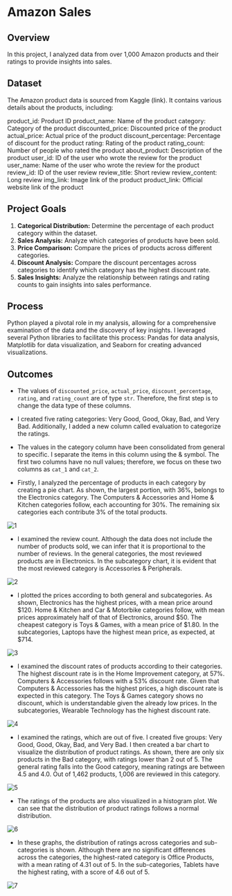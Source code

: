 # Amazon Sales 

## Overview

In this project, I analyzed data from over 1,000 Amazon products and their ratings to provide insights into sales.

## Dataset

The Amazon product data is sourced from Kaggle (link). It contains various details about the products, including:

product_id: Product ID
product_name: Name of the product
category: Category of the product
discounted_price: Discounted price of the product
actual_price: Actual price of the product
discount_percentage: Percentage of discount for the product
rating: Rating of the product
rating_count: Number of people who rated the product
about_product: Description of the product
user_id: ID of the user who wrote the review for the product
user_name: Name of the user who wrote the review for the product
review_id: ID of the user review
review_title: Short review
review_content: Long review
img_link: Image link of the product
product_link: Official website link of the product

## Project Goals

1) **Categorical Distribution:** Determine the percentage of each product category within the dataset.
2) **Sales Analysis:** Analyze which categories of products have been sold.
3) **Price Comparison:** Compare the prices of products across different categories.
4) **Discount Analysis:** Compare the discount percentages across categories to identify which category has the highest discount rate.
5) **Sales Insights:** Analyze the relationship between ratings and rating counts to gain insights into sales performance.

## Process

Python played a pivotal role in my analysis, allowing for a comprehensive examination of the data and the discovery of key insights. I leveraged several Python libraries to facilitate this process: Pandas for data analysis, Matplotlib for data visualization, and Seaborn for creating advanced visualizations.

## Outcomes

- The values of `discounted_price`, `actual_price`, `discount_percentage`, `rating`, and `rating_count` are of type `str`. Therefore, the first step is to change the data type of these columns.

- I created five rating categories: Very Good, Good, Okay, Bad, and Very Bad. Additionally, I added a new column called evaluation to categorize the ratings.

- The values in the category column have been consolidated from general to specific. I separate the items in this column using the & symbol. The first two columns have no null values; therefore, we focus on these two columns as `cat_1` and `cat_2`.

- Firstly, I analyzed the percentage of products in each category by creating a pie chart. As shown, the largest portion, with 36%, belongs to the Electronics category. The Computers & Accessories and Home & Kitchen categories follow, each accounting for 30%. The remaining six categories each contribute 3% of the total products.

![1](https://github.com/user-attachments/assets/e5376671-a6ca-4b27-b5f7-eeaef98887a4)

- I examined the review count. Although the data does not include the number of products sold, we can infer that it is proportional to the number of reviews. In the general categories, the most reviewed products are in Electronics. In the subcategory chart, it is evident that the most reviewed category is Accessories & Peripherals.

![2](https://github.com/user-attachments/assets/70509b3f-5a0b-4ee3-a08d-24199f65c21d)

- I plotted the prices according to both general and subcategories. As shown, Electronics has the highest prices, with a mean price around $120. Home & Kitchen and Car & Motorbike categories follow, with mean prices approximately half of that of Electronics, around $50. The cheapest category is Toys & Games, with a mean price of $1.80. In the subcategories, Laptops have the highest mean price, as expected, at $714.

![3](https://github.com/user-attachments/assets/95fdaa0b-1321-4be9-b2b0-30ca2791e3dc)


- I examined the discount rates of products according to their categories. The highest discount rate is in the Home Improvement category, at 57%. Computers & Accessories follows with a 53% discount rate. Given that Computers & Accessories has the highest prices, a high discount rate is expected in this category. The Toys & Games category shows no discount, which is understandable given the already low prices. In the subcategories, Wearable Technology has the highest discount rate.

![4](https://github.com/user-attachments/assets/15fcf251-0ae0-45af-ac53-0b99b8785bb3)

- I examined the ratings, which are out of five. I created five groups: Very Good, Good, Okay, Bad, and Very Bad. I then created a bar chart to visualize the distribution of product ratings. As shown, there are only six products in the Bad category, with ratings lower than 2 out of 5. The general rating falls into the Good category, meaning ratings are between 4.5 and 4.0. Out of 1,462 products, 1,006 are reviewed in this category.

![5](https://github.com/user-attachments/assets/f6b4a949-83b8-4331-b258-56411f151daa)

- The ratings of the products are also visualized in a histogram plot. We can see that the distribution of product ratings follows a normal distribution.

![6](https://github.com/user-attachments/assets/ee44a375-09e4-4a88-a75e-df4081e8e71d)

- In these graphs, the distribution of ratings across categories and sub-categories is shown. Although there are no significant differences across the categories, the highest-rated category is Office Products, with a mean rating of 4.31 out of 5. In the sub-categories, Tablets have the highest rating, with a score of 4.6 out of 5.

![7](https://github.com/user-attachments/assets/50a4ca22-04be-4b22-90b6-4df4075d9e31)
